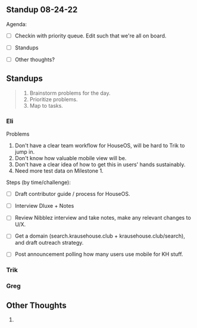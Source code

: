## Standup 08-24-22

Agenda:
- [ ] Checkin with priority queue.  Edit such that we're all on board.
- [ ] Standups
- [ ] Other thoughts?



## Standups
> 1. Brainstorm problems for the day.
> 2. Prioritize problems.
> 3. Map to tasks.



### Eli
Problems
1. Don't have a clear team workflow for HouseOS, will be hard to Trik to jump in.
2. Don't know how valuable mobile view will be.
3. Don't have a clear idea of how to get this in users' hands sustainably.
4. Need more test data on Milestone 1.

Steps (by time/challenge):
- [ ] Draft contributor guide / process for HouseOS.
- [ ] Interview Dluxe + Notes
- [ ] Review Nibblez interview and take notes, make any relevant changes to U/X.
- [ ] Get a domain (search.krausehouse.club + krausehouse.club/search), and draft outreach strategy.
- [ ] Post announcement polling how many users use mobile for KH stuff.



### Trik


### Greg


## Other Thoughts
1. 
